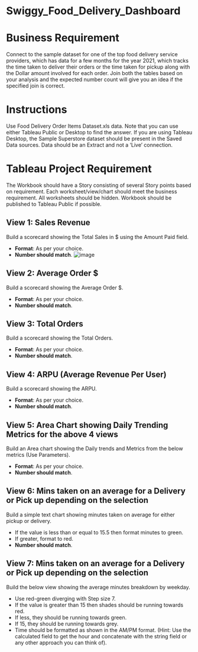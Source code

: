 # Swiggy_Food_Delivery_Dashboard
# Business Requirement
Connect to the sample dataset for one of the top food delivery service providers, which has data for a few months for the year 2021, which tracks the time taken to deliver their orders or the time taken for pickup along with the Dollar amount involved for each order. Join both the tables based on your analysis and the expected number count will give you an idea if the specified join is correct.
 
# Instructions
Use Food Delivery Order Items Dataset.xls data.
Note that you can use either Tableau Public or Desktop to find the answer.
If you are using Tableau Desktop, the Sample Superstore dataset should be present in the Saved Data sources.
Data should be an Extract and not a ‘Live’ connection.

# Tableau Project Requirement
The Workbook should have a Story consisting of several Story points based on requirement.
Each worksheet/view/chart should meet the business requirement.
All worksheets should be hidden.
Workbook should be published to Tableau Public if possible.

## View 1: Sales Revenue
Build a scorecard showing the Total Sales in $ using the Amount Paid field.
- **Format**: As per your choice.
- **Number should match**.
  ![image](https://github.com/Steffi-9/Swiggy_Food_Delivery_Dashboard/assets/58806839/568e3111-9921-4c55-b903-f4b557c3e8e8)


## View 2: Average Order $
Build a scorecard showing the Average Order $.
- **Format**: As per your choice.
- **Number should match**.

## View 3: Total Orders
Build a scorecard showing the Total Orders.
- **Format**: As per your choice.
- **Number should match**.

## View 4: ARPU (Average Revenue Per User)
Build a scorecard showing the ARPU.
- **Format**: As per your choice.
- **Number should match**.

## View 5: Area Chart showing Daily Trending Metrics for the above 4 views
Build an Area chart showing the Daily trends and Metrics from the below metrics (Use Parameters).
- **Format**: As per your choice.
- **Number should match**.

## View 6: Mins taken on an average for a Delivery or Pick up depending on the selection
Build a simple text chart showing minutes taken on average for either pickup or delivery.
- If the value is less than or equal to 15.5 then format minutes to green.
- If greater, format to red.
- **Number should match**.

## View 7: Mins taken on an average for a Delivery or Pick up depending on the selection
Build the below view showing the average minutes breakdown by weekday.
- Use red-green diverging with Step size 7.
- If the value is greater than 15 then shades should be running towards red.
- If less, they should be running towards green.
- If 15, they should be running towards grey.
- Time should be formatted as shown in the AM/PM format. (Hint: Use the calculated field to get the hour and concatenate with the string field or any other approach you can think of).

